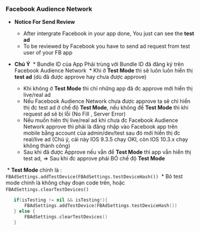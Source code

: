 ### Facebook Audience Network

* **Notice For Send Review**
  * After intergrate Facebook in your app done, You just can see the **test ad**
  * To be reviewed by Facebook you have to send ad request from test user of your FB app
  
* **Chú Ý**
  * Bundle ID của App Phải trùng với Bundle ID đã đăng ký trên Facebook Audience Network
  * Khi ở **Test Mode** thì sẽ luôn luôn hiển thị **test ad**  (dù đã được approve hay chưa được approve)
  * Khi không ở **Test Mode** thì chỉ những app đã đc approve mới hiển thị live/real ad
  * Nếu Facebook Audience Network chưa được approve ta sẽ chỉ hiển thị đc test ad ở chế độ **Test Mode**, nếu không để **Test Mode** thì khi request ad sẽ bị lỗi (No Fill , Server Error)
  * Nếu muốn hiên thị live/real ad khi chưa đc Facebook Audience Network approve thì phải là đăng nhập vào Facebook app trên mobile bằng account của admin/dev/test sau đó mới hiển thị đc real/live ad (Chú ý, cái này IOS 9.3.5 chạy OKI, còn IOS 10.3.x chạy không thành công)
  * Sau khi đã được Approve nếu vẫn để **Test Mode** thì app vẫn hiển thị test ad, => Sau khi đc approve phải BỎ chế độ **Test Mode**
  
  * **Test Mode** chính là : `FBAdSettings.addTestDevice(FBAdSettings.testDeviceHash())`
  * Bỏ test mode chính là không chạy đoạn code trên, hoặc `FBAdSettings.clearTestDevices()`
  
  ```swift
     if(isTesting != nil && isTesting!){
         FBAdSettings.addTestDevice(FBAdSettings.testDeviceHash())
     } else {
         FBAdSettings.clearTestDevices()
     }
  ```
